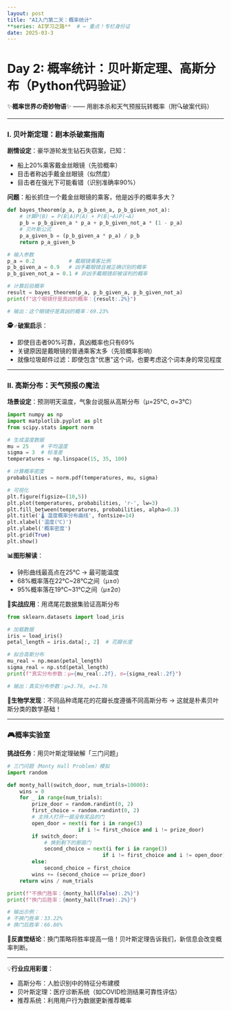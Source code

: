 ```yaml
---  
layout: post  
title: "AI入门第二天：概率统计"  
**series: AI学习之路**  # ← 重点！专栏身份证  
date: 2025-03-3 
---  
```


# Day 2: 概率统计：贝叶斯定理、高斯分布（Python代码验证）


✨**概率世界の奇妙物语**✨ —— 用剧本杀和天气预报玩转概率（附🔍破案代码）

---

### Ⅰ. **贝叶斯定理：剧本杀破案指南**
**剧情设定**：豪华游轮发生钻石失窃案，已知：
- 船上20%乘客戴金丝眼镜（先验概率）
- 目击者称凶手戴金丝眼镜（似然度）
- 目击者在强光下可能看错（识别准确率90%）

**问题**：船长抓住一个戴金丝眼镜的乘客，他是凶手的概率多大？

```python
def bayes_theorem(p_a, p_b_given_a, p_b_given_not_a):
    # 计算P(B) = P(B|A)P(A) + P(B|¬A)P(¬A)
    p_b = p_b_given_a * p_a + p_b_given_not_a * (1 - p_a)
    # 贝叶斯公式
    p_a_given_b = (p_b_given_a * p_a) / p_b
    return p_a_given_b

# 输入参数
p_a = 0.2           # 戴眼镜乘客比例
p_b_given_a = 0.9   # 凶手戴眼镜且被正确识别的概率
p_b_given_not_a = 0.1 # 非凶手戴眼镜却被误判的概率

# 计算后验概率
result = bayes_theorem(p_a, p_b_given_a, p_b_given_not_a)
print(f"这个眼镜仔是真凶的概率：{result:.2%}")

# 输出：这个眼镜仔是真凶的概率：69.23%
```

**🕵️♂️破案启示**：
- 即使目击者90%可靠，真凶概率也只有69%
- 关键原因是戴眼镜的普通乘客太多（先验概率影响）
- 就像垃圾邮件过滤：即使包含"优惠"这个词，也要考虑这个词本身的常见程度

---

### Ⅱ. **高斯分布：天气预报の魔法**
**场景设定**：预测明天温度，气象台说服从高斯分布（μ=25℃, σ=3℃）

```python
import numpy as np
import matplotlib.pyplot as plt
from scipy.stats import norm

# 生成温度数据
mu = 25    # 平均温度
sigma = 3  # 标准差
temperatures = np.linspace(15, 35, 100)

# 计算概率密度
probabilities = norm.pdf(temperatures, mu, sigma)

# 可视化
plt.figure(figsize=(10,5))
plt.plot(temperatures, probabilities, 'r-', lw=3)
plt.fill_between(temperatures, probabilities, alpha=0.3)
plt.title('🌡️ 温度概率分布曲线', fontsize=14)
plt.xlabel('温度(℃)')
plt.ylabel('概率密度')
plt.grid(True)
plt.show()
```

**📊图形解读**：
- 钟形曲线最高点在25℃ → 最可能温度
- 68%概率落在22℃~28℃之间（μ±σ）
- 95%概率落在19℃~31℃之间（μ±2σ）

**🎲实战应用**：用鸢尾花数据集验证高斯分布
```python
from sklearn.datasets import load_iris

# 加载数据
iris = load_iris()
petal_length = iris.data[:, 2]  # 花瓣长度

# 拟合高斯分布
mu_real = np.mean(petal_length)
sigma_real = np.std(petal_length)
print(f"真实分布参数：μ={mu_real:.2f}, σ={sigma_real:.2f}")

# 输出：真实分布参数：μ=3.76, σ=1.76
```

**🌺生物学发现**：不同品种鸢尾花的花瓣长度遵循不同高斯分布 → 这就是朴素贝叶斯分类的数学基础！

---

### 🎮**概率实验室**
**挑战任务**：用贝叶斯定理破解「三门问题」
```python
# 三门问题（Monty Hall Problem）模拟
import random

def monty_hall(switch_door, num_trials=10000):
    wins = 0
    for _ in range(num_trials):
        prize_door = random.randint(0, 2)
        first_choice = random.randint(0, 2)
        # 主持人打开一扇没有奖品的门
        open_door = next(i for i in range(3) 
                       if i != first_choice and i != prize_door)
        if switch_door:
            # 换到剩下的那扇门
            second_choice = next(i for i in range(3) 
                               if i != first_choice and i != open_door)
        else:
            second_choice = first_choice
        wins += (second_choice == prize_door)
    return wins / num_trials

print(f"不换门胜率：{monty_hall(False):.2%}")
print(f"换门后胜率：{monty_hall(True):.2%}")

# 输出示例：
# 不换门胜率：33.22%
# 换门后胜率：66.86%
```

**🤯反直觉结论**：换门策略将胜率提高一倍！贝叶斯定理告诉我们，新信息会改变概率判断。

---

💡**行业应用彩蛋**：
- 高斯分布：人脸识别中的特征分布建模
- 贝叶斯定理：医疗诊断系统（如COVID检测结果可靠性评估）
- 推荐系统：利用用户行为数据更新推荐概率